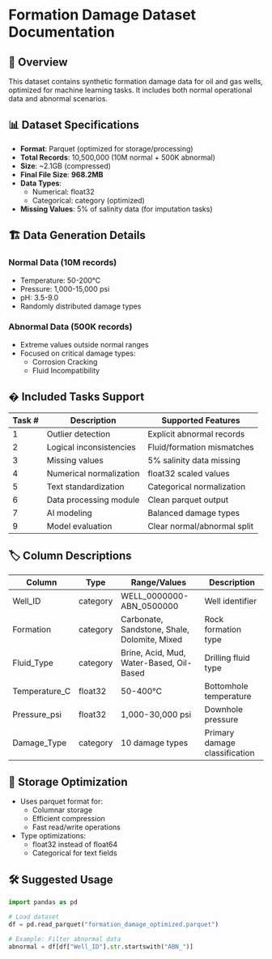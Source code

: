 # Formation Damage Dataset Documentation

## 📌 Overview
This dataset contains synthetic formation damage data for oil and gas wells, optimized for machine learning tasks. It includes both normal operational data and abnormal scenarios.

## 📊 Dataset Specifications
- **Format**: Parquet (optimized for storage/processing)
- **Total Records**: 10,500,000 (10M normal + 500K abnormal)
- **Size**: ~2.1GB (compressed)
- **Final File Size**: **968.2MB**
- **Data Types**:
  - Numerical: float32
  - Categorical: category (optimized)
- **Missing Values**: 5% of salinity data (for imputation tasks)


## 🏗️ Data Generation Details
### Normal Data (10M records)
- Temperature: 50-200°C
- Pressure: 1,000-15,000 psi
- pH: 3.5-9.0
- Randomly distributed damage types

### Abnormal Data (500K records)
- Extreme values outside normal ranges
- Focused on critical damage types:
  - Corrosion Cracking
  - Fluid Incompatibility

## � Included Tasks Support
| Task # | Description | Supported Features |
|--------|-------------|--------------------|
| 1 | Outlier detection | Explicit abnormal records |
| 2 | Logical inconsistencies | Fluid/formation mismatches |
| 3 | Missing values | 5% salinity data missing |
| 4 | Numerical normalization | float32 scaled values |
| 5 | Text standardization | Categorical normalization |
| 6 | Data processing module | Clean parquet output |
| 7 | AI modeling | Balanced damage types |
| 9 | Model evaluation | Clear normal/abnormal split |

## 🏷️ Column Descriptions
| Column | Type | Range/Values | Description |
|--------|------|--------------|-------------|
| Well_ID | category | WELL_0000000-ABN_0500000 | Well identifier |
| Formation | category | Carbonate, Sandstone, Shale, Dolomite, Mixed | Rock formation type |
| Fluid_Type | category | Brine, Acid, Mud, Water-Based, Oil-Based | Drilling fluid type |
| Temperature_C | float32 | 50-400°C | Bottomhole temperature |
| Pressure_psi | float32 | 1,000-30,000 psi | Downhole pressure |
| Damage_Type | category | 10 damage types | Primary damage classification |

## 💾 Storage Optimization
- Uses parquet format for:
  - Columnar storage
  - Efficient compression
  - Fast read/write operations
- Type optimizations:
  - float32 instead of float64
  - Categorical for text fields

## 🛠️ Suggested Usage
```python
import pandas as pd

# Load dataset
df = pd.read_parquet("formation_damage_optimized.parquet")

# Example: Filter abnormal data
abnormal = df[df["Well_ID"].str.startswith("ABN_")]

```
